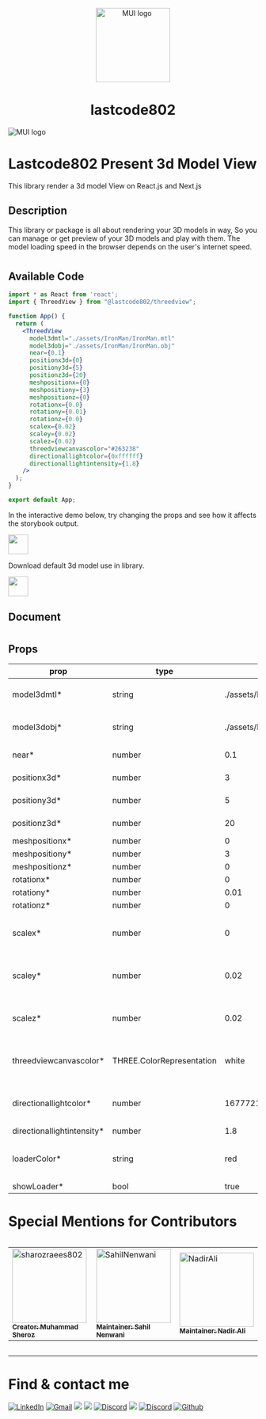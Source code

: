 <!-- markdownlint-disable-next-line -->
<p align="center">
  <img width="150" src="https://res.cloudinary.com/lastshop802/image/upload/v1662288637/logoSheroz_w9anft.png" alt="MUI logo">
</p>

<h1 align="center">lastcode802</h1>
  <img src="https://res.cloudinary.com/lastshop802/image/upload/v1662310815/LibraryGF_wjl8xb.gif" alt="MUI logo">

# Lastcode802 Present 3d Model View

This library render a 3d model View on React.js and Next.js

## Description
This library or package is all about rendering your 3D models in way, So you can manage or get preview of your 3D models and play with them. 
The model loading speed in the browser depends on the user's internet speed.

#
## Available Code

```jsx
import * as React from 'react';
import { ThreedView } from "@lastcode802/threedview";

function App() {
  return (
    <ThreedView
      model3dmtl="./assets/IronMan/IronMan.mtl"
      model3dobj="./assets/IronMan/IronMan.obj"
      near={0.1}
      positionx3d={0}
      positiony3d={5}
      positionz3d={20}
      meshpositionx={0}
      meshpositiony={3}
      meshpositionz={0}
      rotationx={0.0}
      rotationy={0.01}
      rotationz={0.0}
      scalex={0.02}
      scaley={0.02}
      scalez={0.02}
      threedviewcanvascolor="#263238"
      directionallightcolor={0xffffff}
      directionallightintensity={1.8}
    />
  );
}

export default App;
```
In the interactive demo below, try changing the props and see how it affects the storybook output.

[<img src="https://iconape.com/wp-content/files/qa/371510/svg/371510.svg" width="40"/>](https://lastcode802.github.io/threedview/)

Download default 3d model use in library.

[<img src="https://cdn.worldvectorlogo.com/logos/google-drive.svg" width="40"/>](https://drive.google.com/file/d/1wpWWuF1tMPXOKk3Su2xi_oKRxrTxFYNq/view?usp=sharing)

## Document
#
## Props
			
|     prop      |      type     |     default   |   example     |
| ------------- | ------------- | ------------- | ------------- |
|  model3dmtl*  | string  | ./assets/IronMan/IronMan.mtl  | assests must be in the public folder  |
| model3dobj*   | string  | ./assets/IronMan/IronMan.obj  | assests must be in the public folder  |
|  near*        | number  |0.1  | 0.1-(-10)-1000 |
| positionx3d*  | number  | 3  | 350-(-800000)  |
|  positiony3d* | number  | 5  | 30-(-800000)  |
| positionz3d*  | number  | 20  |20-(-800000)  |
| meshpositionx*| number  | 0  | 0 |
| meshpositiony*| number  | 3  | 0 |
| meshpositionz*| number  | 0  | 0 |
| rotationx*    | number  | 0  |  0-0.001|
|  rotationy*   | number  | 0.01  | 0-0.01   |
| rotationz*    | number  | 0  | 0-0.001  |
|  scalex*      | number  | 0  | (0.1-0.9,0.01-0.0.9,0.0001-0.0009) |
|  scaley*      | number  | 0.02  |  (0.1-0.9,0.01-0.0.9,0.0001-0.0009) |
|  scalez*      | number  | 0.02  |  (0.1-0.9,0.01-0.0.9,0.0001-0.0009) |
| threedviewcanvascolor*  | THREE.ColorRepresentation  | white  | Accepts hash vale,rgb and name of the color  |
|  directionallightcolor*  | number | 16777215  | Accepts hash vale,rgb and name of the color  |
| directionallightintensity*  | number  | 1.8  | 0-255  |
| loaderColor*  | string  | red  | Accepts hash vale,rgb and name of the color  |
| showLoader*  | bool  | true  | true-false  |

# Special Mentions for Contributors

<!-- readme: contributors -start -->
<div style="margin: 0 auto !important; overflow-y:hidden !important;">
<table style="overflow-y:hidden !important;">
<tr>
    <td>
        <a href="https://github.com/sharozraees802">
            <img src="https://avatars.githubusercontent.com/u/52934734?v=4" width="150;" alt="sharozraees802"/>
            <br />
            <sub><b>Creator: Muhammad Sheroz</b></sub>
        </a>
    </td>
    <td>
        <a href="https://github.com/Sahilnenwani">
            <img src="https://avatars.githubusercontent.com/u/59645201?s=400&u=f7a0e3a42e91410494c2cbbfb9d674dcbe291660&v=4"
            width="150;" alt="SahilNenwani"/>
            <br />
            <sub><b>Maintainer: Sahil Nenwani</b></sub>
        </a>
    </td>
    <td>
        <a href="https://github.com/nadirdeveloper">
            <img src="https://avatars.githubusercontent.com/u/63139854?v=4" width="150;" alt="NadirAli"/>
            <br />
            <sub><b>Maintainer: Nadir Ali</b></sub>
        </a>
    </td>
    <tr>
    </table>
    </div>

<hr></hr>
<h1>Find & contact me</h1>
<p><a href="https://www.linkedin.com/company/lastcode/"><img alt="LinkedIn" src="https://img.shields.io/badge/linkedin%20-%230077B5.svg?&style=for-the-badge&logo=linkedin&logoColor=white" target="_blank"></a> <a href="mailto:lastcode802@gmail.com"><img alt="Gmail" src="https://img.shields.io/badge/Gmail-D14836?style=for-the-badge&logo=gmail&logoColor=white" /></a> <a href="https://www.facebook.com/profile.php?id=100067627036290"><img src="https://img.shields.io/badge/Facebook-1877F2?style=for-the-badge&logo=facebook&logoColor=white" /></a> <a href="https://www.instagram.com/lastcode802/"><img src="https://img.shields.io/badge/Instagram-E4405F?style=for-the-badge&logo=Instagram&logoColor=white" /></a> <a href="https://www.youtube.com/channel/UCZfZm4thtZt0drL1j7PKb4w" target="_blank"><img alt="Discord" src="https://img.shields.io/badge/Youtube-FF0000.svg?&style=for-the-badge&logo=Youtube&logoColor=white" /></a>  <a href="https://chat.whatsapp.com/HDazjAi7if29K9FaRcCy5Y"><img src="https://img.shields.io/badge/WhatsApp-25D366?style=for-the-badge&logo=whatsapp&logoColor=white" /></a> <a href="https://discord.gg/gZfequNfyW" target="_blank"><img alt="Discord" src="https://img.shields.io/badge/Discord-5869e9.svg?&style=for-the-badge&logo=Discord&logoColor=white" /></a> <a href="https://github.com/orgs/lastcode802/repositories" target="_blank"><img alt="Github" src="https://img.shields.io/badge/GitHub-%2312100E.svg?&style=for-the-badge&logo=Github&logoColor=white" /></a>
</p>

